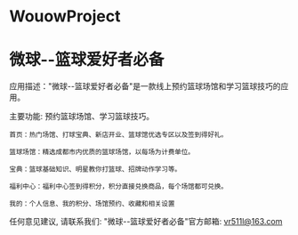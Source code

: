 # WouowProject
# 微球--篮球爱好者必备

  应用描述："微球--篮球爱好者必备"是一款线上预约篮球场馆和学习篮球技巧的应用。

  主要功能: 预约篮球场馆、学习篮球技巧。   
  
    首页：热门场馆、打球宝典、新店开业、篮球馆优选专区以及签到得好礼。
    
    篮球场馆：精选成都市内优质的篮球场馆，以每场为计费单位。
    
    宝典：篮球基础知识、明星教你打篮球、招牌动作学习等。
    
    福利中心：福利中心签到得积分，积分直接兑换商品，每个场馆都可兑换。
    
    我的：个人信息、我的积分、场馆预约、收藏和相关设置

   任何意见建议, 请联系我们: 
   "微球--篮球爱好者必备"官方邮箱: vr511l@163.com
